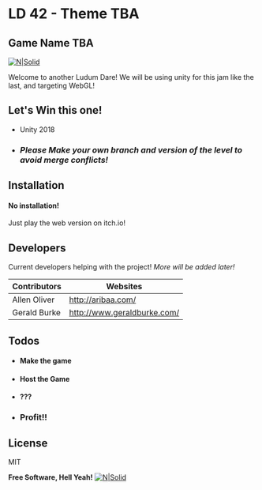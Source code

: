 # LD 42 - Theme TBA
## Game Name TBA
[![N|Solid](http://www.tricitiesgamedev.com/wp-content/uploads/2018/04/SquidTall-6.gif)](http://www.tricitiesgamedev.com/)

Welcome to another Ludum Dare! We will be using unity for this jam like the last, and targeting WebGL! 
## Let's Win this one!

  - Unity 2018 
  - ### *Please Make your own branch and version of the level to avoid merge conflicts!*


## Installation

#### No installation! 
Just play the web version on itch.io!

## Developers

Current developers helping with the project! *More will be added later!*

| Contributors | Websites |
| ------ | ------ |
| Allen Oliver | http://aribaa.com/ |
| Gerald Burke | http://www.geraldburke.com/ |

## Todos

 - #### Make the game
 - #### Host the Game
 - #### ???
 - ### Profit!!

License
----

MIT


**Free Software, Hell Yeah!**
[![N|Solid](http://shobhitsamaria.com/wp-content/uploads/2016/08/MWU-logo-WhiteBG.png)](https://unity3d.com/)
